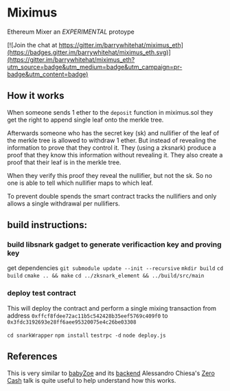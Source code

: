 # Miximus
Ethereum Mixer an *EXPERIMENTAL* protoype

[![Join the chat at https://gitter.im/barrywhitehat/miximus_eth](https://badges.gitter.im/barrywhitehat/miximus_eth.svg)](https://gitter.im/barrywhitehat/miximus_eth?utm_source=badge&utm_medium=badge&utm_campaign=pr-badge&utm_content=badge)

## How it works
When someone sends 1 ether to the `deposit` function in miximus.sol they get the right to append single leaf
onto the merkle tree. 

Afterwards someone who has the secret key (sk) and nullifier of the leaf of the merkle tree is allowed to 
withdraw 1 ether. But instead of revealing the information to prove that they control it. They (using a zksnark)
produce a proof that they know this information without revealing it. They also create a proof that their leaf 
is in the merkle tree. 

When they verify this proof they reveal the nullifier, but not the sk. So no one is able to tell which nullifier 
maps to which leaf.

To prevent double spends the smart contract tracks the nullifiers and only allows a single withdrawal per nullifiers. 


## build instructions:



### build libsnark gadget to generate verificaction key and proving key
get dependencies `git submodule update --init --recursive`
`mkdir build` 
`cd build`
`cmake .. && make`
`cd ../zksnark_element && ../build/src/main`

### deploy test contract 
This will deploy the contract and perform a single mixing transaction 
from address `0xffcf8fdee72ac11b5c542428b35eef5769c409f0` to `0x3fdc3192693e28ff6aee95320075e4c26be03308`

`cd snarkWrapper`
`npm install`
`testrpc -d`
`node deploy.js`


## References
This is very similar to [babyZoe](https://github.com/zcash-hackworks/babyzoe/) and its [backend](https://github.com/ebfull/hackishlibsnarkbindings/)
Alessandro Chiesa's [Zero Cash](https://www.youtube.com/watch?v=84Vbj7-i9CI) talk is quite useful to help understand how this works. 
